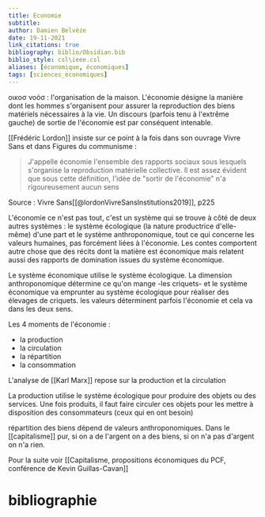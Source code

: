 ```yaml
---
title: Economie
subtitle:
author: Damien Belvèze
date: 19-11-2021
link_citations: true
bibliography: biblio/Obsidian.bib
biblio_style: csl\ieee.csl
aliases: [économique, économiques]
tags: [sciences_économiques]
---
```


οικοσ νοόσ : l'organisation de la maison. 
L'économie désigne la manière dont les hommes s'organisent pour assurer la reproduction des biens matériels nécessaires à la vie. Un discours (parfois tenu à l'extrême gauche) de sortie de l'économie est par conséquent intenable. 

[[Frédéric Lordon]] insiste sur ce point à la fois dans son ouvrage Vivre Sans et dans Figures du communisme : 

> J'appelle économie l'ensemble des rapports sociaux sous lesquels s'organise la reproduction matérielle collective. Il est assez évident que sous cette définition, l'idée de "sortir de l'économie" n'a rigoureusement aucun sens

Source : Vivre Sans[[@lordonVivreSansInstitutions2019]], p225

L'économie ce n'est pas tout, c'est un système qui se trouve à côté de deux autres systèmes : le système écologique (la nature productrice d'elle-même) d'une part et le système anthroponomique, tout ce qui concerne les valeurs humaines, pas forcément liées à l'économie. Les contes comportent autre chose que des récits dont la matière est économique mais relatent aussi des rapports de domination issues du système économique. 

Le système économique utilise le système écologique. La dimension anthroponomique détermine ce qu'on mange -les criquets- et le système économique va emprunter au système écologique pour réaliser des élevages de criquets. les valeurs déterminent parfois l'économie et cela va dans les deux sens. 

Les 4 moments de l'économie : 

- la production 
- la circulation
- la répartition
- la consommation

L'analyse de [[Karl Marx]] repose sur la production et la circulation

La production utilise le système écologique pour produire des objets ou des services. 
Une fois produits, il faut faire circuler ces objets pour les mettre à disposition des consommateurs (ceux qui en ont besoin)

répartition des biens dépend de valeurs anthroponomiques. Dans le [[capitalisme]] pur, si on a de l'argent on a des biens, si on n'a pas d'argent on n'a rien. 

Pour la suite voir [[Capitalisme, propositions économiques du PCF, conférence de Kevin Guillas-Cavan]]






# bibliographie


